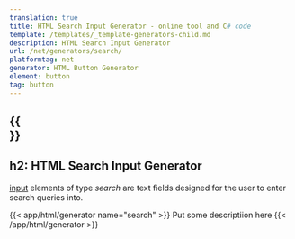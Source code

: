 ```yaml
---
translation: true
title: HTML Search Input Generator - online tool and C# code
template: /templates/_template-generators-child.md
description: HTML Search Input Generator
url: /net/generators/search/
platformtag: net
generator: HTML Button Generator
element: button
tag: button
---
```


{{<section overview>}}
---
h2: HTML Search Input Generator
---

[input](https://html.spec.whatwg.org/multipage/input.html#the-input-element) elements of type *search* are text fields designed for the user to enter search queries into.

{{< app/html/generator name="search" >}}
Put some descriptiion here
{{< /app/html/generator >}}